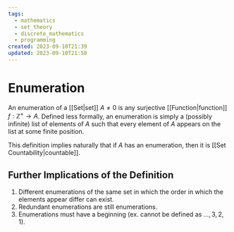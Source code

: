```yaml
---
tags:
  - mathematics
  - set_theory
  - discrete_mathematics
  - programming
created: 2023-09-10T21:39
updated: 2023-09-10T21:50
---
```


# Enumeration

An enumeration of a [[Set|set]] $A\neq 0$ is any surjective [[Function|function]] $f:\mathbb{Z}^{+} \to A$. Defined less formally, an enumeration is simply a (possibly infinite) list of elements of $A$ such that every element of $A$ appears on the list at some finite position.

This definition implies naturally that if $A$ has an enumeration, then it is [[Set Countability|countable]].

## Further Implications of the Definition

1. Different enumerations of the same set in which the order in which the elements appear differ can exist.
2. Redundant enumerations are still enumerations.
3. Enumerations must have a beginning (ex. cannot be defined as $\dots, 3, 2, 1$).